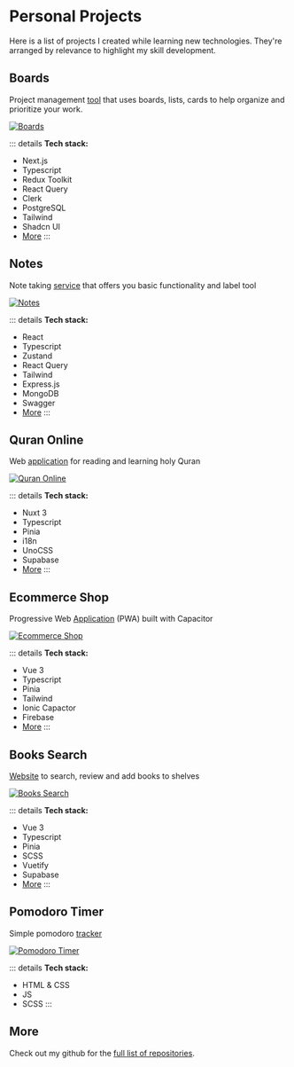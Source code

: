 # Personal Projects

Here is a list of projects I created while learning new technologies. They're arranged by relevance to highlight my skill development.

## Boards

Project management [tool](https://github.com/knull-a/boards) that uses boards, lists, cards
to help organize and prioritize your work.

[![Boards](/img/boards.webp "Boards")](https://boards-beta.vercel.app/)

::: details
**Tech stack:**
* Next.js
* Typescript
* Redux Toolkit
* React Query
* Clerk
* PostgreSQL
* Tailwind
* Shadcn UI
* [More](https://github.com/knull-a/boards/blob/main/package.json)
:::

## Notes

Note taking [service](https://github.com/knull-a/notes) that offers you basic functionality and label tool

[![Notes](/img/notes.webp "Notes")](https://github.com/knull-a/notes/)

::: details
**Tech stack:**
* React
* Typescript
* Zustand
* React Query
* Tailwind
* Express.js
* MongoDB
* Swagger
* [More](https://github.com/knull-a/notes/blob/main/package.json)
:::

## Quran Online

Web [application](https://github.com/knull-a/quran-online) for reading and learning holy Quran

[![Quran Online](/img/quran-online.webp "Quran Online")](https://main--cheery-tarsier-f5e7ce.netlify.app/)

::: details
**Tech stack:**
* Nuxt 3
* Typescript
* Pinia
* i18n
* UnoCSS
* Supabase
* [More](https://github.com/knull-a/quran-online/blob/main/package.json)
:::

## Ecommerce Shop

Progressive Web [Application](https://github.com/knull-a/quran-online) (PWA) built with Capacitor

[![Ecommerce Shop](/img/ecommerce-shop.webp "Ecommerce Shop")](https://main--profound-cranachan-ac655a.netlify.app/)

::: details
**Tech stack:**
* Vue 3
* Typescript
* Pinia
* Tailwind
* Ionic Capactor
* Firebase
* [More](https://github.com/knull-a/ecommerce-shop/blob/main/package.json)
:::

## Books Search

[Website](https://github.com/knull-a/books-search) to search, review and add books to shelves

[![Books Search](/img/books-search.webp "Books Search")](https://github.com/knull-a/books-search)

::: details
**Tech stack:**
* Vue 3
* Typescript
* Pinia
* SCSS
* Vuetify
* Supabase
* [More](https://github.com/knull-a/books-search/blob/main/package.json)
:::

## Pomodoro Timer

Simple pomodoro [tracker](https://github.com/knull-a/pomodoro-timer)

[![Pomodoro Timer](/img/pomodoro-timer.webp "Pomodoro Timer")](https://github.com/knull-a/pomodoro-timer)

::: details
**Tech stack:**
* HTML & CSS
* JS
* SCSS
:::

## More

Check out my github for the [full list of repositories](https://github.com/knull-a?tab=repositories).
